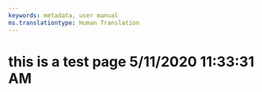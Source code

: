 ```yaml
---
keywords: metadata, user manual
ms.translationtype: Human Translation
---
```

# this is a test page 5/11/2020 11:33:31 AM